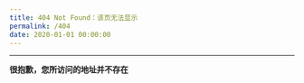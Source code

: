 ```yaml
---
title: 404 Not Found：该页无法显示
permalink: /404
date: 2020-01-01 00:00:00
---
```

---
**很抱歉，您所访问的地址并不存在**
